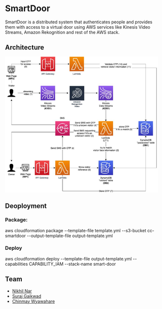 # SmartDoor

SmartDoor is a distributed system that authenticates people and provides them with access to a virtual door using AWS services like Kinesis Video Streams, Amazon Rekognition and rest of the AWS stack.

## Architecture

![SmartDoor](https://github.com/NikhilNar/SmartDoor/blob/master/architecture.png)

## Deoployment

### Package:
aws cloudformation package --template-file template.yml --s3-bucket cc-smartdoor --output-template-file output-template.yml

### Deploy
aws cloudformation deploy --template-file output-template.yml --capabilities CAPABILITY_IAM --stack-name smart-door

## Team

* [Nikhil Nar](https://github.com/NikhilNar)
* [Suraj Gaikwad](https://github.com/surajgovardhangaikwad)
* [Chinmay Wyawahare](https://github.com/gandalf1819)
